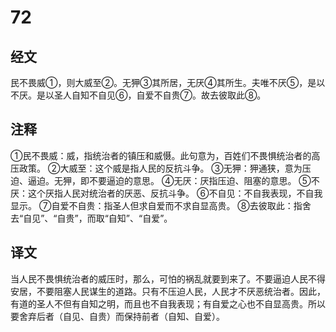 # 72

## 经文

民不畏威①，则大威至②。无狎③其所居，无厌④其所生。夫唯不厌⑤，是以不厌。是以圣人自知不自见⑥，自爱不自贵⑦。故去彼取此⑧。

## 注释

①民不畏威：威，指统治者的镇压和威慑。此句意为，百姓们不畏惧统治者的高压政策。
②大威至：这个威是指人民的反抗斗争。
③无狎：狎通狭，意为压迫、逼迫。无狎，即不要逼迫的意思。
④无厌：厌指压迫、阻塞的意思。
⑤不厌：这个厌指人民对统治者的厌恶、反抗斗争。
⑥不自见：不自我表现，不自我显示。
⑦自爱不自贵：指圣人但求自爱而不求自显高贵。
⑧去彼取此：指舍去“自见”、“自贵”，而取“自知”、“自爱”。

## 译文

当人民不畏惧统治者的威压时，那么，可怕的祸乱就要到来了。不要逼迫人民不得安居，不要阻塞人民谋生的道路。只有不压迫人民，人民才不厌恶统治者。因此，有道的圣人不但有自知之明，而且也不自我表现；有自爱之心也不自显高贵。所以要舍弃后者（自见、自贵）而保持前者（自知、自爱）。
